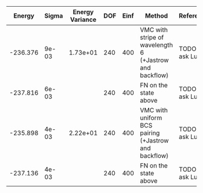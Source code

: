| Energy   | Sigma | Energy Variance | DOF | Einf | Method                                                  | Reference |
|----------|-------|-----------------|-----|------|---------------------------------------------------------|-----------|
| -236.376 | 9e-03 | 1.73e+01        | 240 | 400  | VMC with stripe of wavelength 6 (+Jastrow and backflow) | TODO: ask Luca |
| -237.816 | 6e-03 |                 | 240 | 400  | FN on the state above                                   | TODO: ask Luca |
| -235.898 | 4e-03 | 2.22e+01        | 240 | 400  | VMC with uniform BCS pairing (+Jastrow and backflow)    | TODO: ask Luca |
| -237.136 | 4e-03 |                 | 240 | 400  | FN on the state above                                   | TODO: ask Luca |
